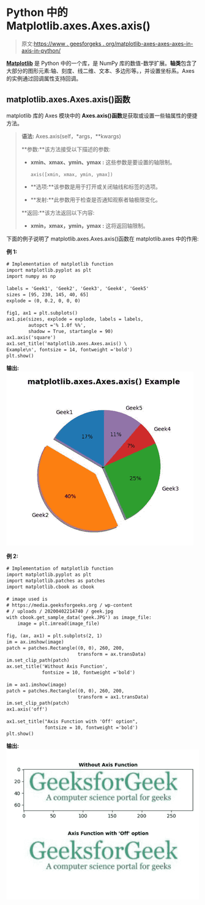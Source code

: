 # Python 中的 Matplotlib.axes.Axes.axis()

> 原文:[https://www . geesforgeks . org/matplotlib-axes-axes-axes-in-axis-in-python/](https://www.geeksforgeeks.org/matplotlib-axes-axes-axis-in-python/)

**[Matplotlib](https://www.geeksforgeeks.org/python-introduction-matplotlib/)** 是 Python 中的一个库，是 NumPy 库的数值-数学扩展。**轴类**包含了大部分的图形元素:轴、刻度、线二维、文本、多边形等。，并设置坐标系。Axes 的实例通过回调属性支持回调。

## matplotlib.axes.Axes.axis()函数

matplotlib 库的 Axes 模块中的 **Axes.axis()函数**是获取或设置一些轴属性的便捷方法。

> **语法:** Axes.axis(self，*args，**kwargs)
> 
> **参数:**该方法接受以下描述的参数:
> 
> *   **xmin、xmax、ymin、ymax :** 这些参数是要设置的轴限制。
>     
>     ```
>     axis([xmin, xmax, ymin, ymax])
>     ```
>     
>     
> *   **选项:**该参数是用于打开或关闭轴线和标签的选项。
> *   **发射:**此参数用于检查是否通知观察者轴极限变化。
> 
> **返回:**该方法返回以下内容:
> 
> *   **xmin，xmax，ymin，ymax :** 这将返回轴限制。

下面的例子说明了 matplotlib.axes.Axes.axis()函数在 matplotlib.axes 中的作用:

**例 1:**

```
# Implementation of matplotlib function
import matplotlib.pyplot as plt
import numpy as np

labels = 'Geek1', 'Geek2', 'Geek3', 'Geek4', 'Geek5'
sizes = [95, 230, 145, 40, 65]
explode = (0, 0.2, 0, 0, 0)

fig1, ax1 = plt.subplots()
ax1.pie(sizes, explode = explode, labels = labels,
        autopct ='% 1.0f %%',
        shadow = True, startangle = 90)
ax1.axis('square')
ax1.set_title('matplotlib.axes.Axes.axis() \
Example\n', fontsize = 14, fontweight ='bold')
plt.show()
```

**输出:**
![](img/f1395c17adb8f04c57f28a00eeec3d4b.png)

**例 2:**

```
# Implementation of matplotlib function
import matplotlib.pyplot as plt
import matplotlib.patches as patches
import matplotlib.cbook as cbook

# image used is 
# https://media.geeksforgeeks.org / wp-content 
# / uploads / 20200402214740 / geek.jpg
with cbook.get_sample_data('geek.JPG') as image_file:
    image = plt.imread(image_file)

fig, (ax, ax1) = plt.subplots(2, 1)
im = ax.imshow(image)
patch = patches.Rectangle((0, 0), 260, 200, 
                          transform = ax.transData)
im.set_clip_path(patch)
ax.set_title('Without Axis Function',
             fontsize = 10, fontweight ='bold')

im = ax1.imshow(image)
patch = patches.Rectangle((0, 0), 260, 200,
                          transform = ax1.transData)
im.set_clip_path(patch)
ax1.axis('off')

ax1.set_title("Axis Function with 'Off' option",
              fontsize = 10, fontweight ='bold')
plt.show()
```

**输出:**
![](img/3af76636691264d23defc0c57b840653.png)